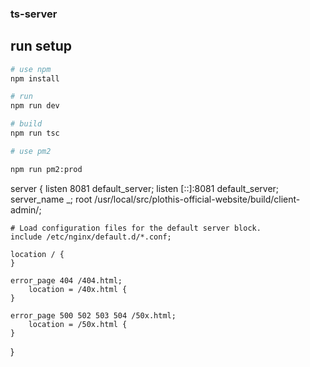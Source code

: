 ### ts-server

## run setup

``` bash
# use npm
npm install

# run
npm run dev

# build
npm run tsc

# use pm2

npm run pm2:prod

```

server {
    listen       8081 default_server;
    listen       [::]:8081 default_server;
    server_name  _;
    root         /usr/local/src/plothis-official-website/build/client-admin/;

    # Load configuration files for the default server block.
    include /etc/nginx/default.d/*.conf;

    location / {
    }

    error_page 404 /404.html;
        location = /40x.html {
    }

    error_page 500 502 503 504 /50x.html;
        location = /50x.html {
    }

}